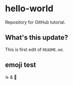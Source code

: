# hello-world
Repository for GitHub tutorial.

## What's this update?
This is first edit of `README.md`.

## emoji test
:coffee: & :tea:
